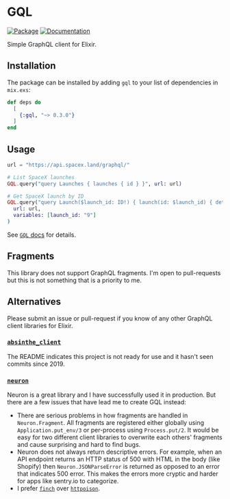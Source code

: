 # GQL

[![Package](https://img.shields.io/badge/-Package-important)](https://hex.pm/packages/gql) [![Documentation](https://img.shields.io/badge/-Documentation-blueviolet)](https://hexdocs.pm/gql)

Simple GraphQL client for Elixir.

## Installation

The package can be installed by adding `gql` to your list of dependencies in `mix.exs`:

```elixir
def deps do
  [
    {:gql, "~> 0.3.0"}
  ]
end
```

## Usage

```elixir
url = "https://api.spacex.land/graphql/"

# List SpaceX launches
GQL.query("query Launches { launches { id } }", url: url)

# Get SpaceX launch by ID
GQL.query("query Launch($launch_id: ID!) { launch(id: $launch_id) { details } }",
  url: url,
  variables: [launch_id: "9"]
)
```

See [`GQL` docs](https://hexdocs.pm/gql/GQL.html) for details.

## Fragments

This library does not support GraphQL fragments. I'm open to pull-requests but this is not something that is a priority to me.

## Alternatives

Please submit an issue or pull-request if you know of any other GraphQL client libraries for Elixir.

### [`absinthe_client`](https://github.com/absinthe-graphql/absinthe_client)

The README indicates this project is not ready for use and it hasn't seen commits since 2019.

### [`neuron`](https://github.com/uesteibar/neuron)

Neuron is a great library and I have successfully used it in production. But there are a few issues that have lead me to create GQL instead:

* There are serious problems in how fragments are handled in `Neuron.Fragment`. All fragments are registered either globally using `Application.put_env/3` or per-process using `Process.put/2`. It would be easy for two different client libraries to overwrite each others' fragments and cause surprising and hard to find bugs.
* Neuron does not always return descriptive errors. For example, when an API endpoint returns an HTTP status of 500 with HTML in the body (like Shopify) then `Neuron.JSONParseError` is returned as opposed to an error that indicates 500 error. This makes the errors more cryptic and harder for apps like sentry.io to categorize.
* I prefer [`finch`](https://github.com/sneako/finch) over [`httpoison`](https://github.com/edgurgel/httpoison).
